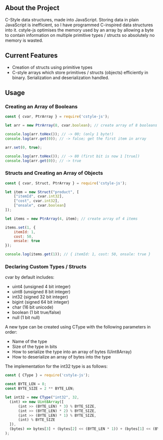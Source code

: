 <!-- ABOUT THE PROJECT -->
## About the Project

C-Style data structures, made into JavaScript. Storing data in plain JavaScript is inefficient, so I have programmed C-inspired data structures into it. cstyle-js optimises the memory used by an array by allowing a byte to contain information on multiple primitive types / structs so absolutely no memory is wasted.

<!-- GETTING STARTED -->
## Current Features

* Creation of structs using primitive types
* C-style arrays which store primitives / structs (objects) efficiently in binary. Serialization and deserialization handled.
  
<!-- USAGE -->
## Usage
### Creating an Array of Booleans

```javascript
const { cvar, PtrArray } = require('cstyle-js');

let arr = new PtrArray(8, cvar.boolean); // create array of 8 booleans

console.log(arr.toHex()); // -> 00; (only 1 byte!)
console.log(arr.get(0)); // -> false; get the first item in array

arr.set(0, true);

console.log(arr.toHex()); // -> 80 (first bit is now 1 [true])
console.log(arr.get(0)); // -> true
```

### Structs and Creating an Array of Objects

```javascript
const { cvar, Struct, PtrArray } = require('cstyle-js');

let item = new Struct("product", [
    ["itemId", cvar.int32],
    ["cost", cvar.int32],
    ["onsale", cvar.boolean]
]);

let items = new PtrArray(4, item); // create array of 4 items

items.set(1, {
    itemId: 1,
    cost: 50,
    onsale: true
});

console.log(items.get(1)); // { itemId: 1, cost: 50, onsale: true }
```

### Declaring Custom Types / Structs

cvar by default includes:
* uint4 (unsigned 4 bit integer)
* uint8 (unsigned 8 bit integer)
* int32 (signed 32 bit integer)
* bigint (signed 64 bit integer)
* char (16 bit unicode)
* boolean (1 bit true/false)
* null (1 bit null)

A new type can be created using CType with the following parameters in order:
* Name of the type
* Size of the type in bits
* How to serialize the type into an array of bytes (Uint8Array)
* How to deserialize an array of bytes into the type

The implementation for the int32 type is as follows:
```javascript
const { CType } = require('cstyle-js');

const BYTE_LEN = 8;
const BYTE_SIZE = 2 ** BYTE_LEN;

let int32 = new CType("int32", 32,
  (int) => new Uint8Array([
      (int >> (BYTE_LEN) * 3) % BYTE_SIZE,
      (int >> (BYTE_LEN) * 2) % BYTE_SIZE,
      (int >> (BYTE_LEN) * 1) % BYTE_SIZE,
      (int) % BYTE_SIZE
  ]),
  (bytes) => bytes[3] + (bytes[2] << (BYTE_LEN * 1)) + (bytes[1] << (BYTE_LEN * 2)) + (bytes[0] << (BYTE_LEN * 3))
);
```

